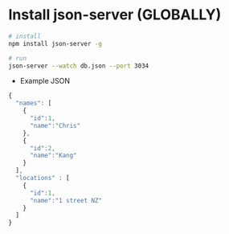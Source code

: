 # Install json-server (GLOBALLY)

```bash
# install
npm install json-server -g

# run
json-server --watch db.json --port 3034
```

* Example JSON

```js
{
  "names": [
    {
      "id":1,
      "name":"Chris"
    },
    {
      "id":2,
      "name":"Kang"
    }
  ],
  "locations" : [
    {
      "id":1,
      "name":"1 street NZ"
    }
  ]
}
```
